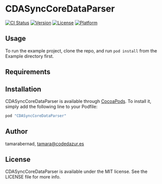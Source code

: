 # CDASyncCoreDataParser

[![CI Status](http://img.shields.io/travis/tamarabernad/CDASyncCoreDataParser.svg?style=flat)](https://travis-ci.org/tamarabernad/CDASyncCoreDataParser)
[![Version](https://img.shields.io/cocoapods/v/CDASyncCoreDataParser.svg?style=flat)](http://cocoapods.org/pods/CDASyncCoreDataParser)
[![License](https://img.shields.io/cocoapods/l/CDASyncCoreDataParser.svg?style=flat)](http://cocoapods.org/pods/CDASyncCoreDataParser)
[![Platform](https://img.shields.io/cocoapods/p/CDASyncCoreDataParser.svg?style=flat)](http://cocoapods.org/pods/CDASyncCoreDataParser)

## Usage

To run the example project, clone the repo, and run `pod install` from the Example directory first.

## Requirements

## Installation

CDASyncCoreDataParser is available through [CocoaPods](http://cocoapods.org). To install
it, simply add the following line to your Podfile:

```ruby
pod "CDASyncCoreDataParser"
```

## Author

tamarabernad, tamara@codedazur.es

## License

CDASyncCoreDataParser is available under the MIT license. See the LICENSE file for more info.
